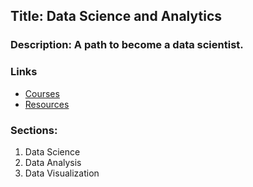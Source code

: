 ## Title: Data Science and Analytics

### Description: A path to become a data scientist.

### Links

- [Courses](/courses.md)
- [Resources](/resources.md)

### Sections:

1. Data Science
2. Data Analysis
3. Data Visualization

